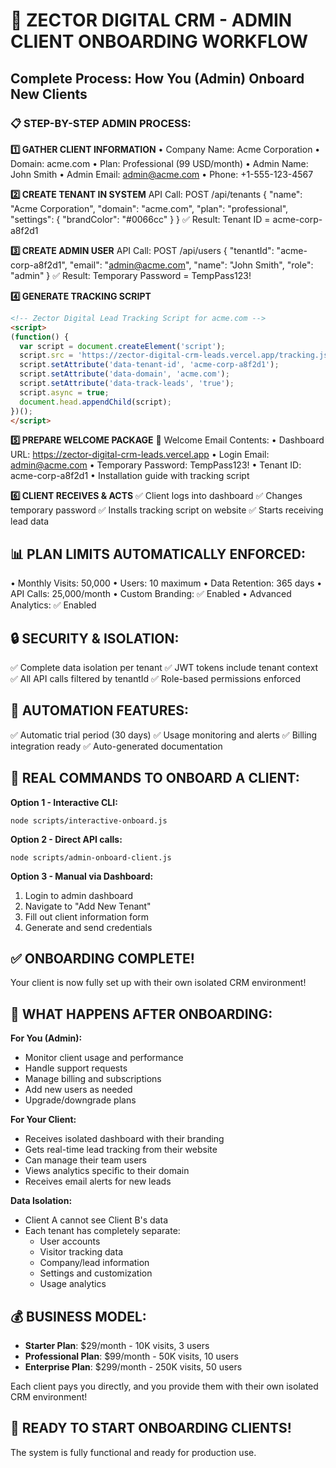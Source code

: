 🏢 ZECTOR DIGITAL CRM - ADMIN CLIENT ONBOARDING WORKFLOW
============================================================

## Complete Process: How You (Admin) Onboard New Clients

### 📋 STEP-BY-STEP ADMIN PROCESS:

**1️⃣ GATHER CLIENT INFORMATION**
   • Company Name: Acme Corporation
   • Domain: acme.com
   • Plan: Professional (99 USD/month)
   • Admin Name: John Smith
   • Admin Email: admin@acme.com
   • Phone: +1-555-123-4567

**2️⃣ CREATE TENANT IN SYSTEM**
   API Call: POST /api/tenants
   {
     "name": "Acme Corporation",
     "domain": "acme.com",
     "plan": "professional",
     "settings": { "brandColor": "#0066cc" }
   }
   ✅ Result: Tenant ID = acme-corp-a8f2d1

**3️⃣ CREATE ADMIN USER**
   API Call: POST /api/users
   {
     "tenantId": "acme-corp-a8f2d1",
     "email": "admin@acme.com",
     "name": "John Smith",
     "role": "admin"
   }
   ✅ Result: Temporary Password = TempPass123!

**4️⃣ GENERATE TRACKING SCRIPT**
   ```html
   <!-- Zector Digital Lead Tracking Script for acme.com -->
   <script>
   (function() {
     var script = document.createElement('script');
     script.src = 'https://zector-digital-crm-leads.vercel.app/tracking.js';
     script.setAttribute('data-tenant-id', 'acme-corp-a8f2d1');
     script.setAttribute('data-domain', 'acme.com');
     script.setAttribute('data-track-leads', 'true');
     script.async = true;
     document.head.appendChild(script);
   })();
   </script>
   ```

**5️⃣ PREPARE WELCOME PACKAGE**
   📧 Welcome Email Contents:
   • Dashboard URL: https://zector-digital-crm-leads.vercel.app
   • Login Email: admin@acme.com
   • Temporary Password: TempPass123!
   • Tenant ID: acme-corp-a8f2d1
   • Installation guide with tracking script

**6️⃣ CLIENT RECEIVES & ACTS**
   ✅ Client logs into dashboard
   ✅ Changes temporary password
   ✅ Installs tracking script on website
   ✅ Starts receiving lead data

## 📊 PLAN LIMITS AUTOMATICALLY ENFORCED:
   • Monthly Visits: 50,000
   • Users: 10 maximum
   • Data Retention: 365 days
   • API Calls: 25,000/month
   • Custom Branding: ✅ Enabled
   • Advanced Analytics: ✅ Enabled

## 🔒 SECURITY & ISOLATION:
   ✅ Complete data isolation per tenant
   ✅ JWT tokens include tenant context
   ✅ All API calls filtered by tenantId
   ✅ Role-based permissions enforced

## 🚀 AUTOMATION FEATURES:
   ✅ Automatic trial period (30 days)
   ✅ Usage monitoring and alerts
   ✅ Billing integration ready
   ✅ Auto-generated documentation

## 🎯 REAL COMMANDS TO ONBOARD A CLIENT:

**Option 1 - Interactive CLI:**
```
node scripts/interactive-onboard.js
```

**Option 2 - Direct API calls:**
```
node scripts/admin-onboard-client.js
```

**Option 3 - Manual via Dashboard:**
1. Login to admin dashboard
2. Navigate to "Add New Tenant"
3. Fill out client information form
4. Generate and send credentials

## ✅ ONBOARDING COMPLETE!
Your client is now fully set up with their own isolated CRM environment!

## 🔄 WHAT HAPPENS AFTER ONBOARDING:

**For You (Admin):**
- Monitor client usage and performance
- Handle support requests
- Manage billing and subscriptions
- Add new users as needed
- Upgrade/downgrade plans

**For Your Client:**
- Receives isolated dashboard with their branding
- Gets real-time lead tracking from their website
- Can manage their team users
- Views analytics specific to their domain
- Receives email alerts for new leads

**Data Isolation:**
- Client A cannot see Client B's data
- Each tenant has completely separate:
  - User accounts
  - Visitor tracking data
  - Company/lead information
  - Settings and customization
  - Usage analytics

## 💰 BUSINESS MODEL:
- **Starter Plan**: $29/month - 10K visits, 3 users
- **Professional Plan**: $99/month - 50K visits, 10 users  
- **Enterprise Plan**: $299/month - 250K visits, 50 users

Each client pays you directly, and you provide them with their own isolated CRM environment!

## 🎯 READY TO START ONBOARDING CLIENTS!
The system is fully functional and ready for production use.
